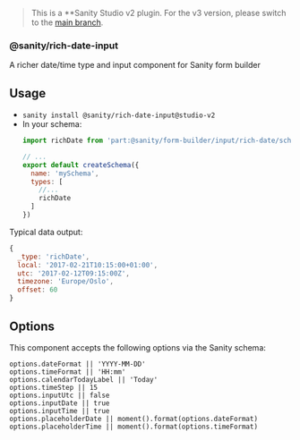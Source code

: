 > This is a **Sanity Studio v2 plugin. For the v3 version, please switch to the [main branch](https://github.com/sanity-io/rich-date-input).

### @sanity/rich-date-input
A richer date/time type and input component for Sanity form builder

## Usage

- `sanity install @sanity/rich-date-input@studio-v2`
- In your schema:
  ```js
  import richDate from 'part:@sanity/form-builder/input/rich-date/schema'

  // ...
  export default createSchema({
    name: 'mySchema',
    types: [
      //...
      richDate
    ]
  })

  ```

Typical data output:

```js
{
  _type: 'richDate',
  local: '2017-02-21T10:15:00+01:00',
  utc: '2017-02-12T09:15:00Z',
  timezone: 'Europe/Oslo',
  offset: 60
}
```

## Options

This component accepts the following options via the Sanity schema:

```
options.dateFormat || 'YYYY-MM-DD'
options.timeFormat || 'HH:mm'
options.calendarTodayLabel || 'Today'
options.timeStep || 15
options.inputUtc || false
options.inputDate || true
options.inputTime || true
options.placeholderDate || moment().format(options.dateFormat)
options.placeholderTime || moment().format(options.timeFormat)
```
